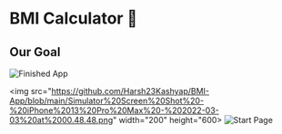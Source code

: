 
# BMI Calculator 💪

## Our Goal

![Finished App](https://github.com/londonappbrewery/Images/blob/master/bmi-calc-demo.gif)


<img src="https://github.com/Harsh23Kashyap/BMI-App/blob/main/Simulator%20Screen%20Shot%20-%20iPhone%2013%20Pro%20Max%20-%202022-03-03%20at%2000.48.48.png" width="200" height="600>
![Start Page]( =250x250)
